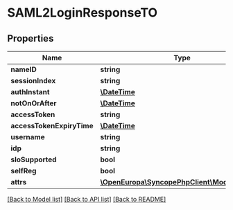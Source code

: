 # SAML2LoginResponseTO

## Properties
Name | Type | Description | Notes
------------ | ------------- | ------------- | -------------
**nameID** | **string** |  | [optional] 
**sessionIndex** | **string** |  | [optional] 
**authInstant** | [**\DateTime**](\DateTime.md) |  | [optional] 
**notOnOrAfter** | [**\DateTime**](\DateTime.md) |  | [optional] 
**accessToken** | **string** |  | [optional] 
**accessTokenExpiryTime** | [**\DateTime**](\DateTime.md) |  | [optional] 
**username** | **string** |  | [optional] 
**idp** | **string** |  | [optional] 
**sloSupported** | **bool** |  | [optional] 
**selfReg** | **bool** |  | [optional] 
**attrs** | [**\OpenEuropa\SyncopePhpClient\Model\AttrTO[]**](AttrTO.md) |  | [optional] 

[[Back to Model list]](../README.md#documentation-for-models) [[Back to API list]](../README.md#documentation-for-api-endpoints) [[Back to README]](../README.md)



